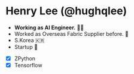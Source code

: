 # Henry Lee (@hughqlee)

* **Working as AI Engineer.** 🧑‍💻
* Worked as Overseas Fabric Supplier before. 💼
* S.Korea 🇰🇷
* Startup 🚀

- [X] ZPython
- [X] Tensorflow
